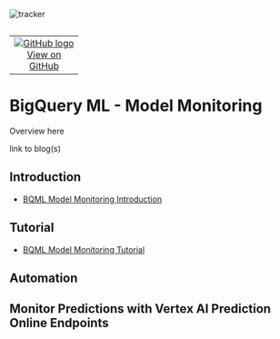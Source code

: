 ![tracker](https://us-central1-vertex-ai-mlops-369716.cloudfunctions.net/pixel-tracking?path=statmike%2Fvertex-ai-mlops%2FModel+Monitoring&file=readme.md)
<!--- header table --->
<table align="left">     
  <td style="text-align: center">
    <a href="https://github.com/statmike/vertex-ai-mlops/blob/main/Model%20Monitoring/readme.md">
      <img src="https://cloud.google.com/ml-engine/images/github-logo-32px.png" alt="GitHub logo">
      <br>View on<br>GitHub
    </a>
  </td>
</table><br/><br/><br/><br/>

---
# BigQuery ML - Model Monitoring

Overview here

link to blog(s)

## Introduction

- [BQML Model Monitoring Introduction](./bqml-model-monitoring-introduction.ipynb)

## Tutorial

- [BQML Model Monitoring Tutorial](./bqml-model-monitoring-tutorial.ipynb)

## Automation


## Monitor Predictions with Vertex AI Prediction Online Endpoints

